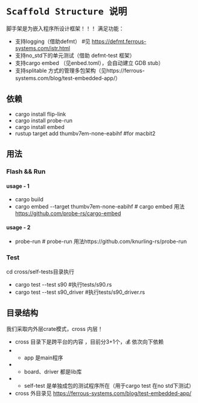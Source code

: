 # `Scaffold Structure 说明`

脚手架是为嵌入程序所设计框架！！！
满足功能：
- 支持logging（借助defmt） #见 https://defmt.ferrous-systems.com/istr.html
- 支持no_std下的单元测试（借助 defmt-test 框架）
- 支持cargo embed （见enbed.toml），会自动建立 GDB stub）
- 支持splitable 方式的管理多包架构（见https://ferrous-systems.com/blog/test-embedded-app/）

## 依赖
- cargo install flip-link
- cargo install probe-run
- cargo install embed
- rustup target add thumbv7em-none-eabihf #for macbit2

## 用法

### Flash && Run
#### usage - 1
- cargo build
- cargo embed --target thumbv7em-none-eabihf # cargo embed 用法 https://github.com/probe-rs/cargo-embed
#### usage - 2
- probe-run # probe-run 用法https://github.com/knurling-rs/probe-run

### Test 
cd cross/self-tests目录执行
-  cargo test --test s90 #执行tests/s90.rs
-  cargo test --test s90_driver #执行tests/s90_driver.rs



## 目录结构
我们采取内外层crate模式，cross 内层！
- cross 目录下是跨平台的内容 ，目前分3+1个，💰 依次向下依赖
- - app 是main程序
- - board、driver 都是lib库
- - self-test 是单独成包的测试程序所在（用于cargo test 在no std下测试）
- cross 外目录见 https://ferrous-systems.com/blog/test-embedded-app/




